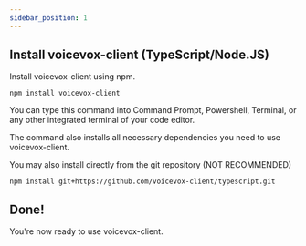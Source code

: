 ```yaml
---
sidebar_position: 1
---
```


## Install voicevox-client (TypeScript/Node.JS)

Install voicevox-client using npm.

```
npm install voicevox-client
```

You can type this command into Command Prompt, Powershell, Terminal, or any other integrated terminal of your code editor.

The command also installs all necessary dependencies you need to use voicevox-client.

You may also install directly from the git repository (NOT RECOMMENDED)

```
npm install git+https://github.com/voicevox-client/typescript.git
```

## Done!

You're now ready to use voicevox-client.